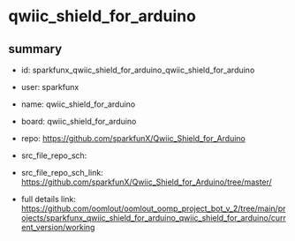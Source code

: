 # qwiic_shield_for_arduino
 
## summary 
* id: sparkfunx_qwiic_shield_for_arduino_qwiic_shield_for_arduino
* user: sparkfunx
* name: qwiic_shield_for_arduino
* board: qwiic_shield_for_arduino
* repo: https://github.com/sparkfunX/Qwiic_Shield_for_Arduino



* src_file_repo_sch: 
* src_file_repo_sch_link: https://github.com/sparkfunX/Qwiic_Shield_for_Arduino/tree/master/
* full details link: https://github.com/oomlout/oomlout_oomp_project_bot_v_2/tree/main/projects/sparkfunx_qwiic_shield_for_arduino_qwiic_shield_for_arduino/current_version/working  







